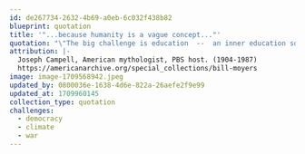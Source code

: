 ```yaml
---
id: de267734-2632-4b69-a0eb-6c032f438b82
blueprint: quotation
title: '"...because humanity is a vague concept..."'
quotation: "\"The big challenge is education  --  an inner education so that the person identifies himself with 'humanity', rather than with the in-group. Now, that isn't easy because humanity is a vague concept, and the in-group is what you're experiencing."
attribution: |-
  Joseph Campell, American mythologist, PBS host. (1904-1987)
  https://americanarchive.org/special_collections/bill-moyers
image: image-1709568942.jpeg
updated_by: 0800036e-1638-4d6e-822a-26aefe2f9e99
updated_at: 1709960145
collection_type: quotation
challenges:
  - democracy
  - climate
  - war
---
```

